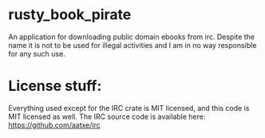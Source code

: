 # rusty_book_pirate
An application for downloading public domain ebooks from irc. Despite the name it is not to be used for illegal activities and I am in no way responsible for any such use.

# License stuff:
Everything used except for the IRC crate is MIT licensed, and this code is MIT licensed as well. The IRC source code is available here: https://github.com/aatxe/irc

